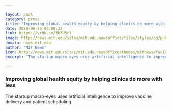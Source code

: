 ```yaml
---

layout: post
category: press
title: "Improving global health equity by helping clinics do more with less"
date: 2020-06-26 04:08:32
link: https://vrhk.co/3hZU5rY
image: http://news.mit.edu/sites/mit.edu.newsoffice/files/styles/og/public/images/2020/MIT-Macro-Eyes-01.jpg
domain: news.mit.edu
author: "MIT News"
icon: http://news.mit.edu/sites/mit.edu.newsoffice/themes/mitnews/favicon.ico
excerpt: "The startup macro-eyes uses artificial intelligence to improve vaccine delivery and patient scheduling."

---
```


### Improving global health equity by helping clinics do more with less

The startup macro-eyes uses artificial intelligence to improve vaccine delivery and patient scheduling.